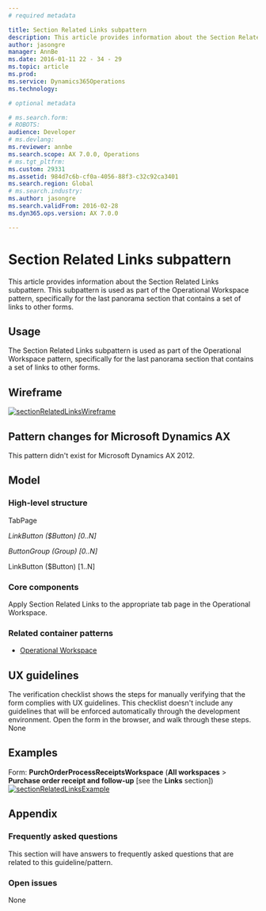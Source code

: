 ```yaml
---
# required metadata

title: Section Related Links subpattern
description: This article provides information about the Section Related Links subpattern. This subpattern is used as part of the Operational Workspace pattern, specifically for the last panorama section that contains a set of links to other forms.
author: jasongre
manager: AnnBe
ms.date: 2016-01-11 22 - 34 - 29
ms.topic: article
ms.prod: 
ms.service: Dynamics365Operations
ms.technology: 

# optional metadata

# ms.search.form: 
# ROBOTS: 
audience: Developer
# ms.devlang: 
ms.reviewer: annbe
ms.search.scope: AX 7.0.0, Operations
# ms.tgt_pltfrm: 
ms.custom: 29331
ms.assetid: 984d7c6b-cf0a-4056-88f3-c32c92ca3401
ms.search.region: Global
# ms.search.industry: 
ms.author: jasongre
ms.search.validFrom: 2016-02-28
ms.dyn365.ops.version: AX 7.0.0

---
```


# Section Related Links subpattern

This article provides information about the Section Related Links subpattern. This subpattern is used as part of the Operational Workspace pattern, specifically for the last panorama section that contains a set of links to other forms.

Usage
-----

The Section Related Links subpattern is used as part of the Operational Workspace pattern, specifically for the last panorama section that contains a set of links to other forms.

## Wireframe
[![sectionRelatedLinksWireframe](./media/sectionrelatedlinkswireframe.png)](./media/sectionrelatedlinkswireframe.png)

## Pattern changes for Microsoft Dynamics AX
This pattern didn't exist for Microsoft Dynamics AX 2012.

## Model
### High-level structure

TabPage

*LinkButton ($Button) \[0..N\]*

*ButtonGroup (Group) \[0..N\]*

LinkButton ($Button) \[1..N\]

### Core components

Apply Section Related Links to the appropriate tab page in the Operational Workspace.

### Related container patterns

-   [Operational Workspace](workspace-form-pattern.md)

## UX guidelines
The verification checklist shows the steps for manually verifying that the form complies with UX guidelines. This checklist doesn't include any guidelines that will be enforced automatically through the development environment. Open the form in the browser, and walk through these steps. None

## Examples
Form: **PurchOrderProcessReceiptsWorkspace** (**All workspaces** &gt; **Purchase order receipt and follow-up** \[see the **Links** section\]) [![sectionRelatedLinksExample](./media/sectionrelatedlinksexample.png)](./media/sectionrelatedlinksexample.png)

## Appendix
### Frequently asked questions

This section will have answers to frequently asked questions that are related to this guideline/pattern.

### Open issues

None

